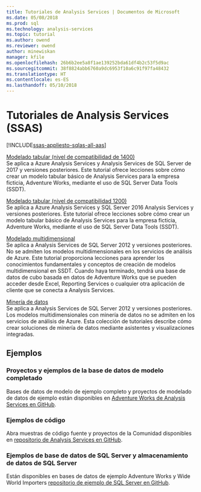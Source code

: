 ```yaml
---
title: Tutoriales de Analysis Services | Documentos de Microsoft
ms.date: 05/08/2018
ms.prod: sql
ms.technology: analysis-services
ms.topic: tutorial
ms.author: owend
ms.reviewer: owend
author: minewiskan
manager: kfile
ms.openlocfilehash: 26b6b2ee5a8f1ae139252bda61df4b2c53f5d9ac
ms.sourcegitcommit: 38f8824abb6760a9dc6953f10a6c91f97fa48432
ms.translationtype: HT
ms.contentlocale: es-ES
ms.lasthandoff: 05/10/2018
---
```

# <a name="analysis-services-tutorials"></a>Tutoriales de Analysis Services (SSAS)
[!INCLUDE[ssas-appliesto-sqlas-all-aas](../includes/ssas-appliesto-sqlas-all-aas.md)]

[Modelado tabular (nivel de compatibilidad de 1400)](tutorial-tabular-1400/as-adventure-works-tutorial.md)   
Se aplica a Azure Analysis Services y Analysis Services de SQL Server de 2017 y versiones posteriores. Este tutorial ofrece lecciones sobre cómo crear un modelo tabular básico de Analysis Services para la empresa ficticia, Adventure Works, mediante el uso de SQL Server Data Tools (SSDT). 

[Modelado tabular (nivel de compatibilidad 1200)](../analysis-services/tabular-modeling-adventure-works-tutorial.md)  
Se aplica a Azure Analysis Services y SQL Server 2016 Analysis Services y versiones posteriores. Este tutorial ofrece lecciones sobre cómo crear un modelo tabular básico de Analysis Services para la empresa ficticia, Adventure Works, mediante el uso de SQL Server Data Tools (SSDT).  
  
[Modelado multidimensional](../analysis-services/multidimensional-modeling-adventure-works-tutorial.md)  
Se aplica a Analysis Services de SQL Server 2012 y versiones posteriores. No se admiten los modelos multidimensionales en los servicios de análisis de Azure. Este tutorial proporciona lecciones para aprender los conocimientos fundamentales y conceptos de creación de modelos multidimensional en SSDT. Cuando haya terminado, tendrá una base de datos de cubo basada en datos de Adventure Works que se pueden acceder desde Excel, Reporting Services o cualquier otra aplicación de cliente que se conecta a Analysis Services.  
  
[Minería de datos](../analysis-services/data-mining-tutorials-analysis-services.md)  
Se aplica a Analysis Services de SQL Server 2012 y versiones posteriores. Los modelos multidimensionales con minería de datos no se admiten en los servicios de análisis de Azure. Esta colección de tutoriales describe cómo crear soluciones de minería de datos mediante asistentes y visualizaciones integradas.  
  
  
## <a name="samples"></a>Ejemplos 
### <a name="project-and-completed-model-database-samples"></a>Proyectos y ejemplos de la base de datos de modelo completado
Bases de datos de modelo de ejemplo completo y proyectos de modelado de datos de ejemplo están disponibles en [Adventure Works de Analysis Services en GitHub](https://github.com/Microsoft/sql-server-samples/releases/tag/adventureworks-analysis-services).

### <a name="code-samples"></a>Ejemplos de código
Abra muestras de código fuente y proyectos de la Comunidad disponibles en [repositorio de Analysis Services en GitHub](https://github.com/Microsoft/Analysis-Services).

### <a name="sql-server-database-and-sql-server-data-warehouse-samples"></a>Ejemplos de base de datos de SQL Server y almacenamiento de datos de SQL Server  
Están disponibles en bases de datos de ejemplo Adventure Works y Wide World Importers [repositorio de ejemplo de SQL Server en GitHub](https://github.com/Microsoft/sql-server-samples).
  
  
  
